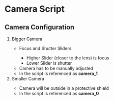 # Camera Script
## Camera Configuration
<ol>
    <li>Bigger Camera</li>
        <ul>
            <li>Focus and Shutter Sliders</li>
            <ul>
                <li>Higher Slider (closer to the lens) is focus</li>
                <li>Lower Slider is shutter</li>
            </ul>
            <li>Camera has to be manually adjusted</li>
            <li>In the script is referenced as <b>camera_1</b></li>
        </ul>
    <li>Smaller Camera</li>
        <ul>
            <li>Camera will be outside in a protective shield</li>
            <li>In the script is referenced as <b>camera_0</b></li>
        </ul>
</ol>